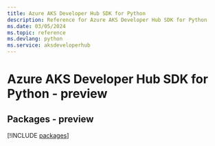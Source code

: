 ```yaml
---
title: Azure AKS Developer Hub SDK for Python
description: Reference for Azure AKS Developer Hub SDK for Python
ms.date: 03/05/2024
ms.topic: reference
ms.devlang: python
ms.service: aksdeveloperhub
---
```

# Azure AKS Developer Hub SDK for Python - preview
## Packages - preview
[!INCLUDE [packages](aks-developer-hub-index.md)]
